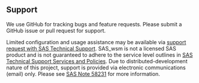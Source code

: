 ## Support

We use GitHub for tracking bugs and feature requests. Please submit a GitHub issue or pull request for support.

Limited configuration and usage assistance may be available via [support request with SAS Technical Support](https://support.sas.com/en/technical-support/submit-a-support-request.html). SAS_wsm is not a licensed SAS product and is not guaranteed to adhere to the service level outlines in [SAS Technical Support Services and Policies](https://support.sas.com/en/technical-support/services-policies.html). Due to distributed-development nature of this project, support is provided via electronic communications (email) only. Please see [SAS Note 58231](https://support.sas.com/kb/58/231.html) for more information.
